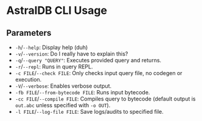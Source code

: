 # AstralDB CLI Usage

## Parameters

- `-h`/`--help`: Display help (duh)
- `-v`/`--version`: Do I really have to explain this?
- `-q`/`--query "QUERY"`: Executes provided query and returns.
- `-r`/`--repl`: Runs in query REPL.
- `-c FILE`/`--check FILE`: Only checks input query file, no codegen or execution.
- `-V`/`--verbose`: Enables verbose output.
- `-fb FILE`/`--from-bytecode FILE`: Runs input bytecode.
- `-cc FILE`/`--compile FILE`: Compiles query to bytecode (default output is `out.abc` unless specified with `-o OUT`).
- `-l FILE`/`--log-file FILE`: Save logs/audits to specified file.